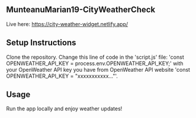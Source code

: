 ## MunteanuMarian19-CityWeatherCheck
Live here: https://city-weather-widget.netlify.app/

## Setup Instructions
Clone the repository.
Change this line of code in the 'script.js' file: 'const OPENWEATHER_API_KEY = process.env.OPENWEATHER_API_KEY;' with your OpenWeather API key you have from OpenWeather API website 'const OPENWEATHER_API_KEY = "xxxxxxxxxxx..."'.

## Usage
Run the app locally and enjoy weather updates!
